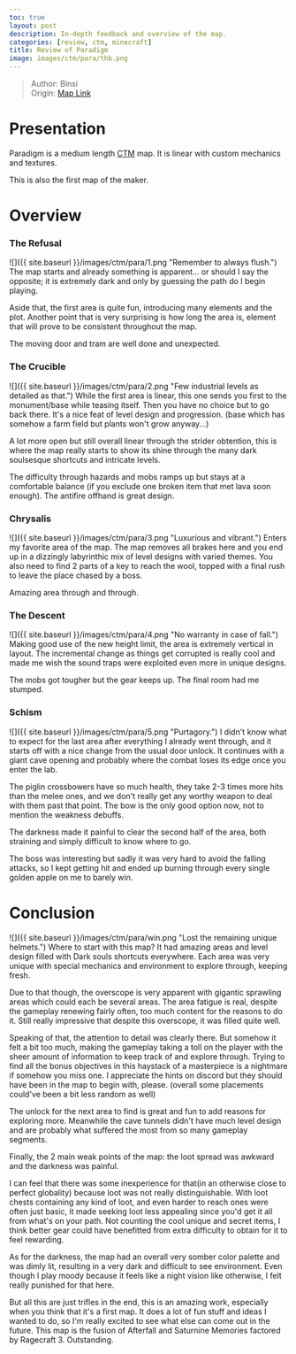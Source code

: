 ```yaml
---
toc: true
layout: post
description: In-depth feedback and overview of the map.
categories: [review, ctm, minecraft]
title: Review of Paradigm
image: images/ctm/para/thb.png
---
```

>Author: Binsi  
Origin: [Map Link](https://www.mediafire.com/file/hvzxwoog0yxjzvp/Paradigm+-+CTM+By+Binsi.zip/file)

# Presentation
Paradigm is a medium length [CTM](https://orian34.github.io/travelogues/ctm/) map. It is linear with custom mechanics and textures.

This is also the first map of the maker.
# Overview
### The Refusal
![]({{ site.baseurl }}/images/ctm/para/1.png "Remember to always flush.")
The map starts and already something is apparent... or should I say the opposite; it is extremely dark and only by guessing the path do I begin playing.

Aside that, the first area is quite fun, introducing many elements and the plot. Another point that is very surprising is how long the area is, element that will prove to be consistent throughout the map.

The moving door and tram are well done and unexpected.
### The Crucible
![]({{ site.baseurl }}/images/ctm/para/2.png "Few industrial levels as detailed as that.")
While the first area is linear, this one sends you first to the monument/base while teasing itself. Then you have no choice but to go back there.
It's a nice feat of level design and progression. (base which has somehow a farm field but plants won't grow anyway...)

A lot more open but still overall linear through the strider obtention, this is where the map really starts to show its shine through the many dark soulsesque shortcuts and intricate levels.

The difficulty through hazards and mobs ramps up but stays at a comfortable balance (if you exclude one broken item that met lava soon enough). The antifire offhand is great design.
### Chrysalis
![]({{ site.baseurl }}/images/ctm/para/3.png "Luxurious and vibrant.")
Enters my favorite area of the map. The map removes all brakes here and you end up in a dizzingly labyrinthic mix of level designs with varied themes. You also need to find 2 parts of a key to reach the wool, topped with a final rush to leave the place chased by a boss.

Amazing area through and through.
### The Descent
![]({{ site.baseurl }}/images/ctm/para/4.png "No warranty in case of fall.")
Making good use of the new height limit, the area is extremely vertical in layout. The incremental change as things get corrupted is really cool and made me wish the sound traps were exploited even more in unique designs.

The mobs got tougher but the gear keeps up. The final room had me stumped.
### Schism
![]({{ site.baseurl }}/images/ctm/para/5.png "Purtagory.")
I didn't know what to expect for the last area after everything I already went through, and it starts off with a nice change from the usual door unlock. It continues with a giant cave opening and probably where the combat loses its edge once you enter the lab.

The piglin crossbowers have so much health, they take 2-3 times more hits than the melee ones, and we don't really get any worthy weapon to deal with them past that point. The bow is the only good option now, not to mention the weakness debuffs.

The darkness made it painful to clear the second half of the area, both straining and simply difficult to know where to go.

The boss was interesting but sadly it was very hard to avoid the falling attacks, so I kept getting hit and ended up burning through every single golden apple on me to barely win.
# Conclusion
![]({{ site.baseurl }}/images/ctm/para/win.png "Lost the remaining unique helmets.")
Where to start with this map? It had amazing areas and level design filled with Dark souls shortcuts everywhere. Each area was very unique with special mechanics and environment to explore through, keeping fresh.

Due to that though, the overscope is very apparent with gigantic sprawling areas which could each be several areas. The area fatigue is real, despite the gameplay renewing fairly often, too much content for the reasons to do it. Still really impressive that despite this overscope, it was filled quite well.

Speaking of that, the attention to detail was clearly there. But somehow it felt a bit too much, making the gameplay taking a toll on the player with the sheer amount of information to keep track of and explore through. Trying to find all the bonus objectives in this haystack of a masterpiece is a nightmare if somehow you miss one. I appreciate the hints on discord but they should have been in the map to begin with, please. (overall some placements could've been a bit less random as well)

The unlock for the next area to find is great and fun to add reasons for exploring more. Meanwhile the cave tunnels didn't have much level design and are probably what suffered the most from so many gameplay segments.

Finally, the 2 main weak points of the map: the loot spread was awkward and the darkness was painful.

I can feel that there was some inexperience for that(in an otherwise close to perfect globality) because loot was not really distinguishable. With loot chests containing any kind of loot, and even harder to reach ones were often just basic, it made seeking loot less appealing since you'd get it all from what's on your path. Not counting the cool unique and secret items, I think better gear could have benefitted from extra difficulty to obtain for it to feel rewarding.

As for the darkness, the map had an overall very somber color palette and was dimly lit, resulting in a very dark and difficult to see environment. Even though I play moody because it feels like a night vision like otherwise, I felt really punished for that here.

But all this are just trifles in the end, this is an amazing work, especially when you think that it's a first map. It does a lot of fun stuff and ideas I wanted to do, so I'm really excited to see what else can come out in the future.
This map is the fusion of Afterfall and Saturnine Memories factored by Ragecraft 3. Outstanding.

<script src="https://utteranc.es/client.js"
        repo="orian34/travelogues"
        issue-term="title"
        label="Comment"
        theme="github-dark"
        crossorigin="anonymous"
        async>
</script>
